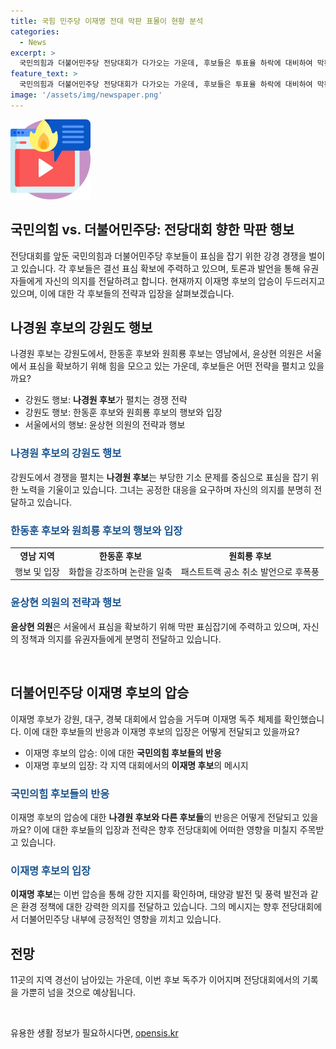 ```yaml
---
title: 국힘 민주당 이재명 전대 막판 표몰이 현황 분석
categories:
  - News
excerpt: >
  국민의힘과 더불어민주당 전당대회가 다가오는 가운데, 후보들은 투표율 하락에 대비하여 막판 표심잡기에 나섰습니다. 나경원 후보와 원희룡 후보는 패스트트랙 공소 취소 발언을 활용하고, 한동훈 후보는 화합을 강조했습니다. 한편, 이재명 후보는 강원, 대구, 경북 지역에서 압승을 거두며 독주 체제를 확인했고, 김두관 후보와의 경쟁이 예상되는 가운데, 이 후보 독주가 예상됩니다.
feature_text: >
  국민의힘과 더불어민주당 전당대회가 다가오는 가운데, 후보들은 투표율 하락에 대비하여 막판 표심잡기에 나섰습니다. 나경원 후보와 원희룡 후보는 패스트트랙 공소 취소 발언을 활용하고, 한동훈 후보는 화합을 강조했습니다. 한편, 이재명 후보는 강원, 대구, 경북 지역에서 압승을 거두며 독주 체제를 확인했고, 김두관 후보와의 경쟁이 예상되는 가운데, 이 후보 독주가 예상됩니다.
image: '/assets/img/newspaper.png'
---
```


<p><img src="/assets/img/news.png" alt="rentncar 속보" /></p>

<h2><b>국민의힘 vs. 더불어민주당: 전당대회 향한 막판 행보</b></h2>

<p data-ke-size="size16"></p>

<p>전당대회를 앞둔 국민의힘과 더불어민주당 후보들이 표심을 잡기 위한 강경 경쟁을 벌이고 있습니다. 각 후보들은 결선 표심 확보에 주력하고 있으며, 토론과 발언을 통해 유권자들에게 자신의 의지를 전달하려고 합니다. 현재까지 이재명 후보의 압승이 두드러지고 있으며, 이에 대한 각 후보들의 전략과 입장을 살펴보겠습니다.</p>

<p data-ke-size="size16"></p>

<h2 data-ke-size="size26">나경원 후보의 강원도 행보</h2>

<p data-ke-size="size16">나경원 후보는 강원도에서, 한동훈 후보와 원희룡 후보는 영남에서, 윤상현 의원은 서울에서 표심을 확보하기 위해 힘을 모으고 있는 가운데, 후보들은 어떤 전략을 펼치고 있을까요?</p>

<ul>
  <li>강원도 행보: <b>나경원 후보</b>가 펼치는 경쟁 전략</li>
  <li>강원도 행보: 한동훈 후보와 원희룡 후보의 행보와 입장</li>
  <li>서울에서의 행보: 윤상현 의원의 전략과 행보</li>
</ul>

<p data-ke-size="size16"></p>

<h3><b><span style="color: #1a5490;">나경원 후보의 강원도 행보</span></b></h3>

<p data-ke-size="size16">강원도에서 경쟁을 펼치는 <b>나경원 후보</b>는 부당한 기소 문제를 중심으로 표심을 잡기 위한 노력을 기울이고 있습니다. 그녀는 공정한 대응을 요구하며 자신의 의지를 분명히 전달하고 있습니다. </p>

<h3><b><span style="color: #1a5490;">한동훈 후보와 원희룡 후보의 행보와 입장</span></b></h3>

<table>
  <tr>
    <td style="text-align: center; height: 17px;"><b>영남 지역</b></td>
    <td style="text-align: center; height: 17px;"><b>한동훈 후보</b></td>
    <td style="text-align: center; height: 17px;"><b>원희룡 후보</b></td>
  </tr>
  <tr>
    <td style="text-align: center; height: 17px;">행보 및 입장</td>
    <td style="text-align: center; height: 17px;">화합을 강조하며 논란을 일축</td>
    <td style="text-align: center; height: 17px;">패스트트랙 공소 취소 발언으로 후폭풍</td>
  </tr>
</table>

<h3><b><span style="color: #1a5490;">윤상현 의원의 전략과 행보</span></b></h3>

<p data-ke-size="size16"><b>윤상현 의원</b>은 서울에서 표심을 확보하기 위해 막판 표심잡기에 주력하고 있으며, 자신의 정책과 의지를 유권자들에게 분명히 전달하고 있습니다.</p>

<p data-ke-size="size16">&nbsp;</p>

<h2 data-ke-size="size26">더불어민주당 이재명 후보의 압승</h2>

<p data-ke-size="size16">이재명 후보가 강원, 대구, 경북 대회에서 압승을 거두며 이재명 독주 체제를 확인했습니다. 이에 대한 후보들의 반응과 이재명 후보의 입장은 어떻게 전달되고 있을까요?</p>

<ul>
  <li>이재명 후보의 압승: 이에 대한 <b>국민의힘 후보들의 반응</b></li>
  <li>이재명 후보의 입장: 각 지역 대회에서의 <b>이재명 후보</b>의 메시지</li>
</ul>

<p data-ke-size="size16"></p>

<h3><b><span style="color: #1a5490;">국민의힘 후보들의 반응</span></b></h3>

<p data-ke-size="size16">이재명 후보의 압승에 대한 <b>나경원 후보와 다른 후보들</b>의 반응은 어떻게 전달되고 있을까요? 이에 대한 후보들의 입장과 전략은 향후 전당대회에 어떠한 영향을 미칠지 주목받고 있습니다.</p>

<h3><b><span style="color: #1a5490;">이재명 후보의 입장</span></b></h3>

<p data-ke-size="size16"><b>이재명 후보</b>는 이번 압승을 통해 강한 지지를 확인하며, 태양광 발전 및 풍력 발전과 같은 환경 정책에 대한 강력한 의지를 전달하고 있습니다. 그의 메시지는 향후 전당대회에서 더불어민주당 내부에 긍정적인 영향을 끼치고 있습니다.</p>

<p data-ke-size="size16"></p>

<h2 data-ke-size="size26">전망</h2>

<p data-ke-size="size16">11곳의 지역 경선이 남아있는 가운데, 이번 후보 독주가 이어지며 전당대회에서의 기록을 가뿐히 넘을 것으로 예상됩니다.</p>

<p data-ke-size="size16">&nbsp;</p>
유용한 생활 정보가 필요하시다면, <a href="https://opensis.kr" rel="dofollow">opensis.kr</a>


